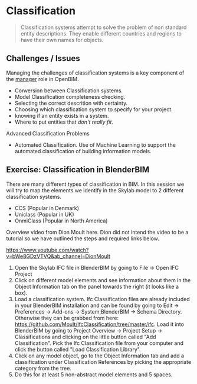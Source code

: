 # Classification

>Classification systems attempt to solve the problem of non standard entity descriptions. They enable different countries and regions to have their own names for objects.

## Challenges / Issues
Managing the challenges of classification systems is a key component of the [manager] role in OpenBIM.
* Conversion between Classification systems.
* Model Classification completeness checking.
* Selecting the correct descrition with certainty.
* Choosing which classification system to specify for your project.
* knowing if an entity exists in a system.
* Where to put entities that *don't really fit*.

Advanced Classification Problems
* Automated Classification. Use of Machine Learning to support the automated classification of building information models.

## Exercise: Classification in BlenderBIM

There are many different types of classification in BIM. In this session we will try to map the elements we identify in the Skylab model to 2 different classification systems.

* CCS (Popular in Denmark)
* Uniclass (Popular in UK)
* OnmiClass (Popular in North America)


Overview video from Dion Moult here. Dion did not intend the video to be a tutorial so we have outlined the steps and required links below.

<https://www.youtube.com/watch?v=bWe8GDzVTVQ&ab_channel=DionMoult>

1) Open the Skylab IFC file in BlenderBIM by going to File -> Open IFC Project
2) Click on different model elements and see information about them in the Object Information tab on the panel towards the right (it looks like a box).
3) Load a classification system.
Ifc Classification files are already included in your BlenderBIM installation and can be found by going to Edit -> Preferences -> Add-ons -> System:BlenderBIM -> Schema Directory. Otherwise they can be grabbed from here: <https://github.com/Moult/IfcClassification/tree/master/ifc>. Load it into BlenderBIM by going to Project Overview -> Project Setup -> Classifications and clicking on the little button called "Add Classification". Pick the Ifc Classification file from your computer and click the button called "Load Classification Library".
4) Click on any model object, go to the Object Information tab and add a classification under Classification References by picking the appropriate category from the tree.
5) Do this for at least 5 non-abstract model elements and 5 spaces.





[manager]: /41934/Roles/Manager
[modeller]: /41934/Roles/Modeller
